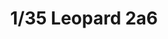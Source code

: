 ---
title: "1/35 Leopard 2a6"
price: "7000" 
desc: "Maketa"
img_path: "/assets/img/BT002.jpg"
brand: "N/A"
available: true
special_offer: false
new: false
soon: false
cat: "0010000"
subcat: "0011600"
subsubcat: "0N/A"
sifra: "BT002"
---